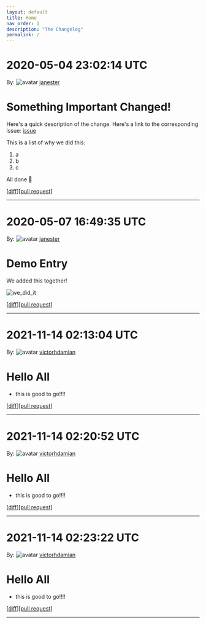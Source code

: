```yaml
---
layout: default
title: Home
nav_order: 1
description: "The Changelog"
permalink: /
---
```


# 2020-05-04 23:02:14 UTC

By: ![avatar](https://avatars1.githubusercontent.com/u/3330181?v=4&s=50) [janester](https://github.com/janester)

# Something Important Changed!

Here's a quick description of the change. Here's a link to the corresponding issue: [issue]()

This is a list of why we did this:

1. a
1. b
1. c

All done 🎉

[[diff](https://github.com/githubsatelliteworkshops/webhooks-with-rest/pull/9.diff)][[pull request](https://github.com/githubsatelliteworkshops/webhooks-with-rest/pull/9)]
* * *

# 2020-05-07 16:49:35 UTC

By: ![avatar](https://avatars1.githubusercontent.com/u/3330181?v=4&s=50) [janester](https://github.com/janester)

# Demo Entry

We added this together!

![we_did_it](https://user-images.githubusercontent.com/3330181/80780711-e9343480-8b3d-11ea-8a54-ab9fe9e70f95.gif)

[[diff](https://github.com/githubsatelliteworkshops/webhooks-with-rest/pull/20.diff)][[pull request](https://github.com/githubsatelliteworkshops/webhooks-with-rest/pull/20)]
* * *
# 2021-11-14 02:13:04 UTC
  
By: ![avatar](https://avatars.githubusercontent.com/u/3111307?v=4&s=50) [victorhdamian](https://github.com/victorhdamian)

# Hello All

- this is good to go!!!!

[[diff](https://github.com/victorhdamian/webhooks-with-rest/pull/1.diff)][[pull request](https://github.com/victorhdamian/webhooks-with-rest/pull/1)]
* * *
# 2021-11-14 02:20:52 UTC
  
By: ![avatar](https://avatars.githubusercontent.com/u/3111307?v=4&s=50) [victorhdamian](https://github.com/victorhdamian)

# Hello All

- this is good to go!!!!

[[diff](https://github.com/victorhdamian/webhooks-with-rest/pull/1.diff)][[pull request](https://github.com/victorhdamian/webhooks-with-rest/pull/1)]
* * *
# 2021-11-14 02:23:22 UTC
  
By: ![avatar](https://avatars.githubusercontent.com/u/3111307?v=4&s=50) [victorhdamian](https://github.com/victorhdamian)

# Hello All

- this is good to go!!!!

[[diff](https://github.com/victorhdamian/webhooks-with-rest/pull/1.diff)][[pull request](https://github.com/victorhdamian/webhooks-with-rest/pull/1)]
* * *
